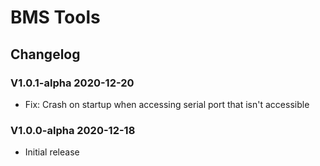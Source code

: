# BMS Tools

## Changelog

### V1.0.1-alpha 2020-12-20
* Fix: Crash on startup when accessing serial port that isn't accessible

### V1.0.0-alpha 2020-12-18
* Initial release